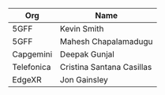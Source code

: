 | Org                    | Name                                                |
| -----------------------| ----------------------------------------------------|
| 5GFF| Kevin Smith |
| 5GFF | Mahesh Chapalamadugu |
| Capgemini | Deepak Gunjal |
| Telefonica | Cristina Santana Casillas |
| EdgeXR | Jon Gainsley |
